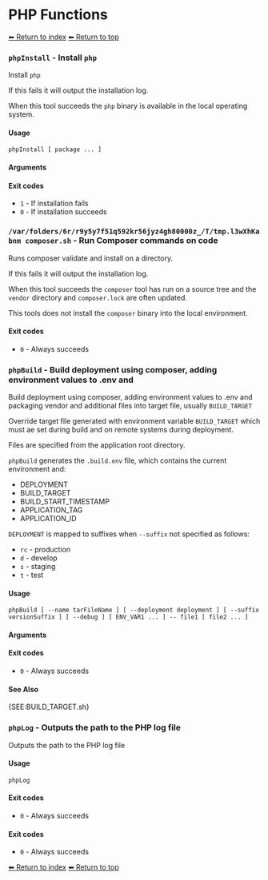 # PHP Functions

[⬅ Return to index](index.md)
[⬅ Return to top](../index.md)


### `phpInstall` - Install `php`

Install `php`

If this fails it will output the installation log.

When this tool succeeds the `php` binary is available in the local operating system.

#### Usage

    phpInstall [ package ... ]
    

#### Arguments



#### Exit codes

- `1` - If installation fails
- `0` - If installation succeeds

### `/var/folders/6r/r9y5y7f51q592kr56jyz4gh80000z_/T/tmp.l3wXhKabnm composer.sh` - Run Composer commands on code

Runs composer validate and install on a directory.

If this fails it will output the installation log.

When this tool succeeds the `composer` tool has run on a source tree and the `vendor` directory and `composer.lock` are often updated.

This tools does not install the `composer` binary into the local environment.

#### Exit codes

- `0` - Always succeeds

### `phpBuild` - Build deployment using composer, adding environment values to .env and

Build deployment using composer, adding environment values to .env and packaging vendor and additional
files into target file, usually `BUILD_TARGET`

Override target file generated with environment variable `BUILD_TARGET` which must ae set during build
and on remote systems during deployment.

Files are specified from the application root directory.

`phpBuild` generates the `.build.env` file, which contains the current environment and:

- DEPLOYMENT
- BUILD_TARGET
- BUILD_START_TIMESTAMP
- APPLICATION_TAG
- APPLICATION_ID

`DEPLOYMENT` is mapped to suffixes when `--suffix` not specified as follows:

- `rc` - production
- `d` - develop
- `s` - staging
- `t` - test

#### Usage

    phpBuild [ --name tarFileName ] [ --deployment deployment ] [ --suffix versionSuffix ] [ --debug ] [ ENV_VAR1 ... ] -- file1 [ file2 ... ]
    

#### Arguments



#### Exit codes

- `0` - Always succeeds

#### See Also

{SEE:BUILD_TARGET.sh}

### `phpLog` - Outputs the path to the PHP log file

Outputs the path to the PHP log file

#### Usage

    phpLog
    

#### Exit codes

- `0` - Always succeeds

#### Exit codes

- `0` - Always succeeds

[⬅ Return to index](index.md)
[⬅ Return to top](../index.md)
